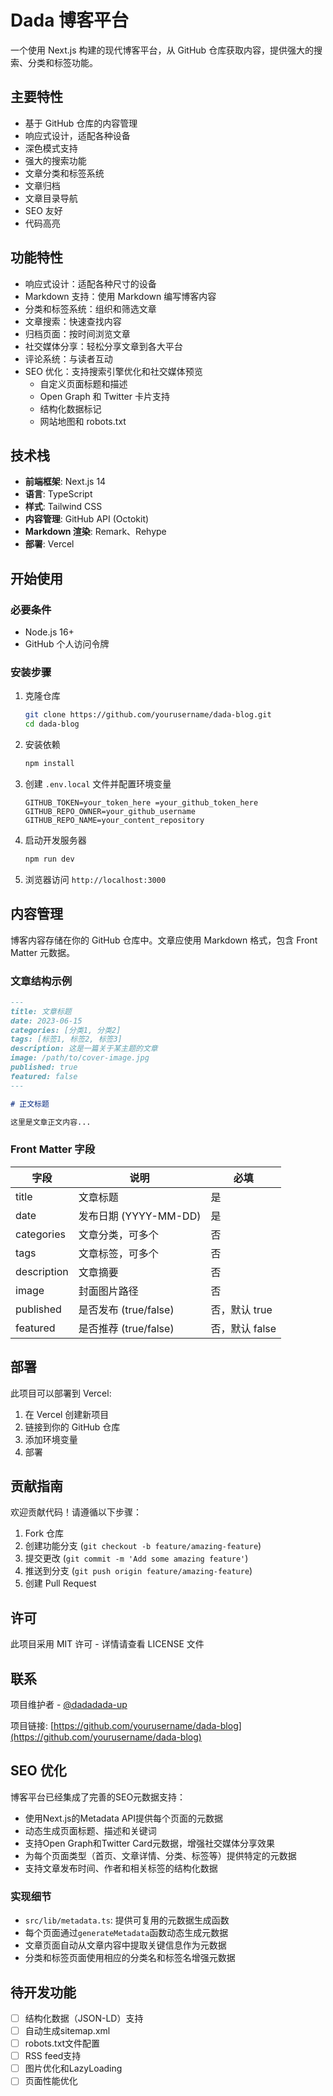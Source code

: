 # Dada 博客平台

一个使用 Next.js 构建的现代博客平台，从 GitHub 仓库获取内容，提供强大的搜索、分类和标签功能。

## 主要特性

- 基于 GitHub 仓库的内容管理
- 响应式设计，适配各种设备
- 深色模式支持
- 强大的搜索功能
- 文章分类和标签系统
- 文章归档
- 文章目录导航
- SEO 友好
- 代码高亮

## 功能特性

- 响应式设计：适配各种尺寸的设备
- Markdown 支持：使用 Markdown 编写博客内容
- 分类和标签系统：组织和筛选文章
- 文章搜索：快速查找内容
- 归档页面：按时间浏览文章
- 社交媒体分享：轻松分享文章到各大平台
- 评论系统：与读者互动
- SEO 优化：支持搜索引擎优化和社交媒体预览
  - 自定义页面标题和描述
  - Open Graph 和 Twitter 卡片支持
  - 结构化数据标记
  - 网站地图和 robots.txt

## 技术栈

- **前端框架**: Next.js 14
- **语言**: TypeScript
- **样式**: Tailwind CSS
- **内容管理**: GitHub API (Octokit)
- **Markdown 渲染**: Remark、Rehype
- **部署**: Vercel

## 开始使用

### 必要条件

- Node.js 16+
- GitHub 个人访问令牌

### 安装步骤

1. 克隆仓库
   ```bash
   git clone https://github.com/yourusername/dada-blog.git
   cd dada-blog
   ```

2. 安装依赖
   ```bash
   npm install
   ```

3. 创建 `.env.local` 文件并配置环境变量
   ```
   GITHUB_TOKEN=your_token_here =your_github_token_here
   GITHUB_REPO_OWNER=your_github_username
   GITHUB_REPO_NAME=your_content_repository
   ```

4. 启动开发服务器
   ```bash
   npm run dev
   ```

5. 浏览器访问 `http://localhost:3000`

## 内容管理

博客内容存储在你的 GitHub 仓库中。文章应使用 Markdown 格式，包含 Front Matter 元数据。

### 文章结构示例

```markdown
---
title: 文章标题
date: 2023-06-15
categories: [分类1, 分类2]
tags: [标签1, 标签2, 标签3]
description: 这是一篇关于某主题的文章
image: /path/to/cover-image.jpg
published: true
featured: false
---

# 正文标题

这里是文章正文内容...
```

### Front Matter 字段

| 字段 | 说明 | 必填 |
|------|------|------|
| title | 文章标题 | 是 |
| date | 发布日期 (YYYY-MM-DD) | 是 |
| categories | 文章分类，可多个 | 否 |
| tags | 文章标签，可多个 | 否 |
| description | 文章摘要 | 否 |
| image | 封面图片路径 | 否 |
| published | 是否发布 (true/false) | 否，默认 true |
| featured | 是否推荐 (true/false) | 否，默认 false |

## 部署

此项目可以部署到 Vercel:

1. 在 Vercel 创建新项目
2. 链接到你的 GitHub 仓库
3. 添加环境变量
4. 部署

## 贡献指南

欢迎贡献代码！请遵循以下步骤：

1. Fork 仓库
2. 创建功能分支 (`git checkout -b feature/amazing-feature`)
3. 提交更改 (`git commit -m 'Add some amazing feature'`)
4. 推送到分支 (`git push origin feature/amazing-feature`)
5. 创建 Pull Request

## 许可

此项目采用 MIT 许可 - 详情请查看 LICENSE 文件

## 联系

项目维护者 - [@dadadada-up](https://github.com/dadadada-up)

项目链接: [https://github.com/yourusername/dada-blog](https://github.com/yourusername/dada-blog)

## SEO 优化

博客平台已经集成了完善的SEO元数据支持：

- 使用Next.js的Metadata API提供每个页面的元数据
- 动态生成页面标题、描述和关键词
- 支持Open Graph和Twitter Card元数据，增强社交媒体分享效果
- 为每个页面类型（首页、文章详情、分类、标签等）提供特定的元数据
- 支持文章发布时间、作者和相关标签的结构化数据

### 实现细节

- `src/lib/metadata.ts`: 提供可复用的元数据生成函数
- 每个页面通过`generateMetadata`函数动态生成元数据
- 文章页面自动从文章内容中提取关键信息作为元数据
- 分类和标签页面使用相应的分类名和标签名增强元数据

## 待开发功能

- [ ] 结构化数据（JSON-LD）支持
- [ ] 自动生成sitemap.xml
- [ ] robots.txt文件配置
- [ ] RSS feed支持
- [ ] 图片优化和LazyLoading
- [ ] 页面性能优化 